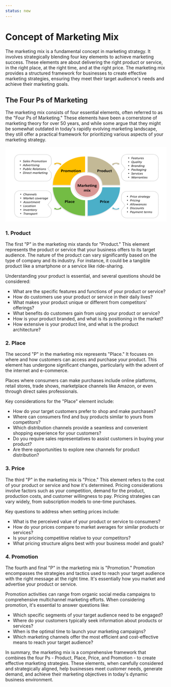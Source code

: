 ```yaml
---
status: new
---
```

# Concept of Marketing Mix

The marketing mix is a fundamental concept in marketing strategy. It involves strategically blending four key elements to achieve marketing success. These elements are about delivering the right product or service, in the right place, at the right time, and at the right price. The marketing mix provides a structured framework for businesses to create effective marketing strategies, ensuring they meet their target audience's needs and achieve their marketing goals.

## The Four Ps of Marketing

The marketing mix consists of four essential elements, often referred to as the "Four Ps of Marketing." These elements have been a cornerstone of marketing theory for over 50 years, and while some argue that they might be somewhat outdated in today's rapidly evolving marketing landscape, they still offer a practical framework for prioritizing various aspects of your marketing strategy.


![4p's](image-2.png)

### 1. Product

The first "P" in the marketing mix stands for "Product." This element represents the product or service that your business offers to its target audience. The nature of the product can vary significantly based on the type of company and its industry. For instance, it could be a tangible product like a smartphone or a service like ride-sharing.

Understanding your product is essential, and several questions should be considered:

- What are the specific features and functions of your product or service?
- How do customers use your product or service in their daily lives?
- What makes your product unique or different from competitors' offerings?
- What benefits do customers gain from using your product or service?
- How is your product branded, and what is its positioning in the market?
- How extensive is your product line, and what is the product architecture?

### 2. Place

The second "P" in the marketing mix represents "Place." It focuses on where and how customers can access and purchase your product. This element has undergone significant changes, particularly with the advent of the internet and e-commerce.

Places where consumers can make purchases include online platforms, retail stores, trade shows, marketplace channels like Amazon, or even through direct sales professionals.

Key considerations for the "Place" element include:

- How do your target customers prefer to shop and make purchases?
- Where can consumers find and buy products similar to yours from competitors?
- Which distribution channels provide a seamless and convenient shopping experience for your customers?
- Do you require sales representatives to assist customers in buying your product?
- Are there opportunities to explore new channels for product distribution?

### 3. Price

The third "P" in the marketing mix is "Price." This element refers to the cost of your product or service and how it's determined. Pricing considerations involve factors such as your competition, demand for the product, production costs, and customer willingness to pay. Pricing strategies can vary widely, from subscription models to one-time purchases.

Key questions to address when setting prices include:

- What is the perceived value of your product or service to consumers?
- How do your prices compare to market averages for similar products or services?
- Is your pricing competitive relative to your competitors?
- What pricing structure aligns best with your business model and goals?

### 4. Promotion

The fourth and final "P" in the marketing mix is "Promotion." Promotion encompasses the strategies and tactics used to reach your target audience with the right message at the right time. It's essentially how you market and advertise your product or service.

Promotion activities can range from organic social media campaigns to comprehensive multichannel marketing efforts. When considering promotion, it's essential to answer questions like:

- Which specific segments of your target audience need to be engaged?
- Where do your customers typically seek information about products or services?
- When is the optimal time to launch your marketing campaigns?
- Which marketing channels offer the most efficient and cost-effective means to reach your target audience?

In summary, the marketing mix is a comprehensive framework that combines the four Ps - Product, Place, Price, and Promotion - to create effective marketing strategies. These elements, when carefully considered and strategically aligned, help businesses meet customer needs, generate demand, and achieve their marketing objectives in today's dynamic business environment.
